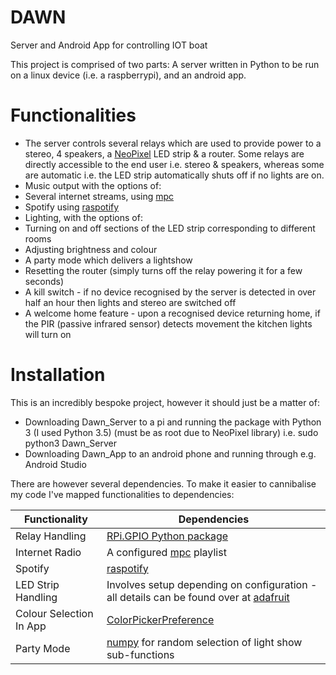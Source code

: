 # DAWN
Server and Android App for controlling IOT boat

This project is comprised of two parts: A server written in Python to be run on a linux device (i.e. a raspberrypi), and an android app.

# Functionalities

- The server controls several relays which are used to provide power to a stereo, 4 speakers, a [NeoPixel](https://learn.adafruit.com/adafruit-neopixel-uberguide) LED strip & a router. Some relays are directly accessible to the end user i.e. stereo & speakers, whereas some are automatic i.e. the LED strip automatically shuts off if no lights are on.
- Music output with the options of:
 - Several internet streams, using [mpc](https://linux.die.net/man/1/mpc) 
 - Spotify using [raspotify](https://github.com/dtcooper/raspotify)
- Lighting, with the options of:
 - Turning on and off sections of the LED strip corresponding to different rooms
 - Adjusting brightness and colour
 - A party mode which delivers a lightshow
- Resetting the router (simply turns off the relay powering it for a few seconds)
- A kill switch - if no device recognised by the server is detected in over half an hour then lights and stereo are switched off
- A welcome home feature - upon a recognised device returning home, if the PIR (passive infrared sensor) detects movement the kitchen lights will turn on

# Installation

This is an incredibly bespoke project, however it should just be a matter of:

- Downloading Dawn_Server to a pi and running the package with Python 3 (I used Python 3.5) (must be as root due to NeoPixel library) i.e. sudo python3 Dawn_Server
- Downloading Dawn_App to an android phone and running through e.g. Android Studio

There are however several dependencies. To make it easier to cannibalise my code I've mapped functionalities to dependencies:

| Functionality      | Dependencies |
| -----------        | ----------- |
| Relay Handling | [RPi.GPIO Python package](https://pypi.org/project/RPi.GPIO/) |
| Internet Radio | A configured [mpc](https://linux.die.net/man/1/mpc) playlist |
| Spotify | [raspotify](https://github.com/dtcooper/raspotify) |
| LED Strip Handling | Involves setup depending on configuration - all details can be found over at [adafruit](https://learn.adafruit.com/adafruit-neopixel-uberguide) |
| Colour Selection In App | [ColorPickerPreference](https://github.com/skydoves/ColorPickerPreference) |
| Party Mode | [numpy](https://pypi.org/project/numpy/) for random selection of light show sub-functions |
